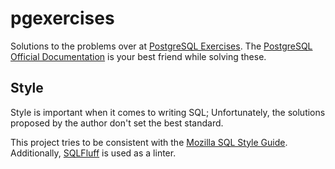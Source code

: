 # pgexercises

Solutions to the problems over at [PostgreSQL Exercises](https://pgexercises.com/).
The [PostgreSQL Official Documentation](https://www.postgresql.org/docs/)
is your best friend while solving these.

## Style

Style is important when it comes to writing SQL;
Unfortunately, the solutions proposed by the author don't set the best standard.

This project tries to be consistent with the
[Mozilla SQL Style Guide](https://docs.telemetry.mozilla.org/concepts/sql_style.html).
Additionally, [SQLFluff](https://www.sqlfluff.com/) is used as a linter.
